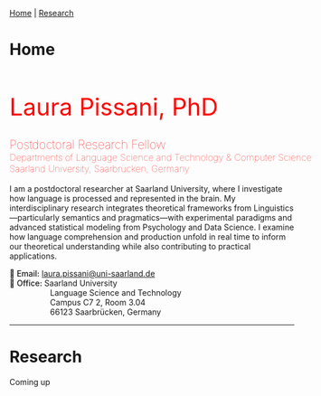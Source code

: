 [Home](#home) | [Research](#research)


# Home
<h1 style="color:red; font-size: 3em; font-weight: 400;">Laura Pissani, PhD</h1>
<h2 style="color:red; font-weight:100; margin-bottom: 0;">Postdoctoral Research Fellow</h2>
<h3 style="color:red; font-weight:50; margin-top: 0; white-space: nowrap;">
Departments of Language Science and Technology & Computer Science<br>
Saarland University, Saarbrücken, Germany</h3>


<p> I am a postdoctoral researcher at Saarland University, where I investigate how language is processed and represented in the brain. My interdisciplinary research integrates theoretical frameworks from Linguistics—particularly semantics and pragmatics—with experimental paradigms and advanced statistical modeling from Psychology and Data Science. I examine how language comprehension and production unfold in real time to inform our theoretical understanding while also contributing to practical applications.
</p>

<div>
  <span style="font-weight: 500;">📩 Email:</span> <a href="mailto:laura.pissani@uni-saarland.de">laura.pissani@uni-saarland.de</a>
</div>
<div>
  <span style="font-weight: 500;">📍 Office:</span> Saarland University
</div>
<div style="margin-left: 1.9cm; margin-top: 0; margin-bottom: 0;">Language Science and Technology</div>
<div style="margin-left: 1.9cm; margin-top: 0; margin-bottom: 0;">Campus C7 2, Room 3.04</div>
<div style="margin-left: 1.9cm; margin-top: 0; margin-bottom: 0;">66123 Saarbrücken, Germany</div>


---

# Research

<p>Coming up</p>
